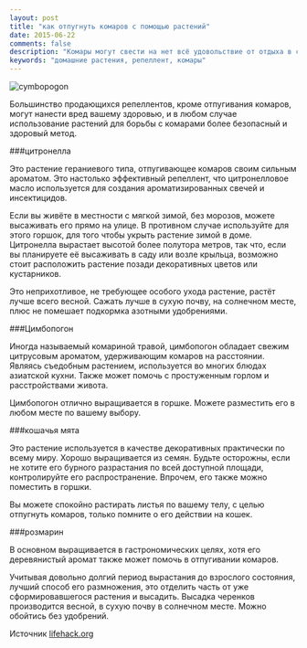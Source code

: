 ```yaml
---
layout: post
title: "﻿﻿как отпугнуть комаров с помощью растений"
date: 2015-06-22
comments: false
description: "Комары могут свести на нет всё удовольствие от отдыха в саду или во дворе. Особенно если вы живёте во влажном климате или вблизи пруда. Но прежде чем бежать в магазин за химическими репеллентами, рассмотрите возможность посадить вблизи дома растения, отпугивающие комаров."
keywords: "домашние растения, репеллент, комары"
---
```


﻿![cymbopogon](http://s019.radikal.ru/i631/1507/31/ef0b58764959.jpg "cymbopogon")

Большинство продающихся репеллентов, кроме отпугивания комаров, могут нанести вред вашему здоровью, и в любом случае использование растений для борьбы с комарами более безопасный и здоровый метод.

###цитронелла

Это растение гераниевого типа, отпугивающее комаров своим сильным ароматом. Это настолько эффективный репеллент, что цитронелловое масло используется для создания ароматизированных свечей и инсектицидов.

Если вы живёте в местности с мягкой зимой, без морозов, можете высаживать его прямо на улице. В противном случае используйте для этого горшок, для того чтобы укрыть растение зимой в доме. Цитронелла вырастает высотой более полутора метров, так что, если вы планируете её высаживать в саду или возле крыльца, возможно стоит расположить растение позади декоративных цветов или кустарников.

Это неприхотливое, не требующее особого ухода растение, растёт лучше всего весной. Сажать лучше в сухую почву, на солнечном месте, плюс не помешает подкормка азотными удобрениями.

###Цимбопогон

Иногда называемый комариной травой, цимбопогон обладает свежим цитрусовым ароматом, удерживающим комаров на расстоянии. Являясь съедобным растением, используется во многих блюдах азиатской кухни. Также может помочь с простуженным горлом и расстройствами живота.

Цимбопогон отлично выращивается в горшке. Можете разместить его в любом месте по вашему выбору.

###кошачья мята

Это растение используется в качестве декоративных практически по всему миру. Хорошо выращивается из семян. Будьте осторожны, если не хотите его бурного разрастания по всей доступной площади, контролируйте его распространение. Впрочем, его также можно поместить в горшки. 

Вы можете спокойно растирать листья по вашему телу, с целью отпугнуть комаров, только помните о его действии на кошек.

###розмарин

В основном выращивается в гастрономических целях, хотя его деревянистый аромат также может помочь в отпугивании комаров.

Учитывая довольно долгий период вырастания до взрослого состояния, лучший способ его размножения, это отделить часть от уже сформировавшегося растения и высадить. Высадка черенков производится весной, в сухую почву в солнечном месте. Можно обойтись без удобрений. 

Источник [lifehack.org](http://www.lifehack.org/articles/lifestyle/how-repel-mosquitoes-naturally.html)

